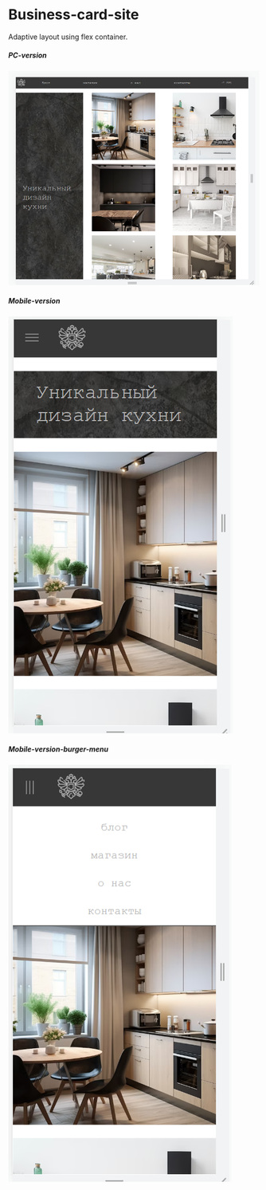 # Business-card-site
Adaptive layout using flex container.

##### PC-version

![img](https://github.com/Gooooosha/Business-card-site/blob/main/img_for_readme/1.png)

##### Mobile-version

![img](https://github.com/Gooooosha/Business-card-site/blob/main/img_for_readme/2.png)

##### Mobile-version-burger-menu

![img](https://github.com/Gooooosha/Business-card-site/blob/main/img_for_readme/3.png)
